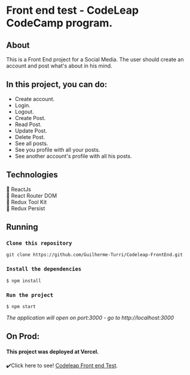 # Front end test - CodeLeap CodeCamp program.

## About

This is a Front End project for a Social Media. The user should create an account and post what's about in his mind.

## In this project, you can do:

- Create account.  
- Login.  
- Logout.  
- Create Post.  
- Read Post.  
- Update Post.  
- Delete Post.  
- See all posts.  
- See you profile with all your posts.  
- See another account's profile with all his posts.

## Technologies
:large_blue_circle: ReactJs  
:large_blue_circle: React Router DOM  
:large_blue_circle: Redux Tool Kit  
:large_blue_circle: Redux Persist  




## Running

### `Clone this repository`
 ~~~
 git clone https://github.com/Guilherme-Turri/Codeleap-FrontEnd.git
~~~
### `Install the dependencies`
 ~~~
$ npm install
~~~

### `Run the project`
 ~~~
$ npm start
~~~
*The application will open on port:3000 - go to http://<area>localhost:3000*

## On Prod:
#### This project was deployed at **Vercel**.  
:heavy_check_mark:Click here to see! [Codeleap Front end Test](https://frontend-codeleap.vercel.app/).




